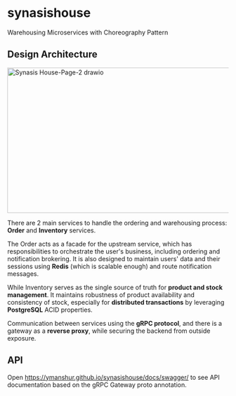 # synasishouse

Warehousing Microservices with Choreography Pattern

## Design Architecture

<img width="711" height="331" alt="Synasis House-Page-2 drawio" src="https://github.com/user-attachments/assets/72e0164b-eb76-4c86-91a7-165d5ea8b326" />

There are 2 main services to handle the ordering and warehousing process: **Order** and **Inventory** services.

The Order acts as a facade for the upstream service, which has responsibilities to orchestrate the user's business, including ordering and notification brokering. It is also designed to maintain users' data and their sessions using **Redis** (which is scalable enough) and route notification messages.

While Inventory serves as the single source of truth for **product and stock management**. It maintains robustness of product availability and consistency of stock, especially for **distributed transactions** by leveraging **PostgreSQL** ACID properties.

Communication between services using the **gRPC protocol**, and there is a gateway as a **reverse proxy**, while securing the backend from outside exposure.

<!-- ### Observability -->

## API

Open <https://ymanshur.github.io/synasishouse/docs/swagger/> to see API documentation based on the gRPC Gateway proto annotation.

